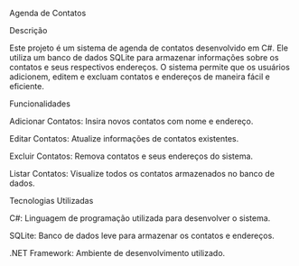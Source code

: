 Agenda de Contatos

Descrição

Este projeto é um sistema de agenda de contatos desenvolvido em C#. Ele utiliza um banco de dados SQLite para armazenar informações sobre os contatos e seus respectivos endereços. O sistema permite que os usuários adicionem, editem e excluam contatos e endereços de maneira fácil e eficiente.

Funcionalidades

Adicionar Contatos: Insira novos contatos com nome e endereço.

Editar Contatos: Atualize informações de contatos existentes.

Excluir Contatos: Remova contatos e seus endereços do sistema.

Listar Contatos: Visualize todos os contatos armazenados no banco de dados.

Tecnologias Utilizadas

C#: Linguagem de programação utilizada para desenvolver o sistema.

SQLite: Banco de dados leve para armazenar os contatos e endereços.

.NET Framework: Ambiente de desenvolvimento utilizado.
